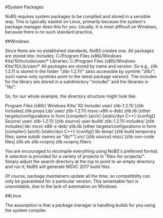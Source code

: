 #System Packages

NoBS requires system packages to be compiled and stored in a sensible way.  This is typically easiest on Linux, primarily because the system's package manager does this for you.  Usually.  It is most difficult on Windows, because there is no such standard practice.

##Windows

Since there are no established standards, NoBS creates one.  All packages are stored into:
	Includes: C:/Program Files (x86)/Windows Kits/10/Include/user/*
	Libraries: C:/Program Files (x86)/Windows Kits/10/Lib/user/*
All packages are stored by name and version.  So e.g., zlib 1.2.11 is stored in the folder "zlib-1.2.11/" (also accessible by symlink "zlib/"; such name-only symlinks point to the latest package version).  The includes for the library are stored in a subdirectory "include/" and the libraries in "lib/".

So, for our whole example, the directory structure might look like:

Program Files (x86)/
	Windows Kits/
		10/
			Include/
				user/
					zlib-1.2.11/
						[zlib includes]
					zlib.props
			Lib/
				user/
					zlib-1.2.11/
						msvc-x86-s-deb/
							zlib.lib
						[other targets/configurations in form [compiler]-[arch]-[static/dyn C++]-[config]]
			Source/
				user/
					zlib-1.2.11/
						[zlib source]
			user-build/
				zlib-1.2.11/
					includes/
						[zlib includes]
					lib/
						msvc-x86-s-deb/
							zlib.lib
						[other targets/configurations in form [compiler]-[arch]-[static/dyn C++]-[config]]
					lib-temp/
						[zlib build temporary files; same subdir names as "lib/*"]
					src/
						[zlib source]
					misc/
						[zlib non-code files]
					zlib.sln
					zlib.vcxproj
					zlib.vcxproj.filters

You are encouraged to recompile everything using NoBS's preferred format.  A selection is provided for a variety of projects in "files-for-projects/".  Simply adjust the search directory at the top to point to an empty directory and run it; NoBS will generate MSVC 2017 build files.

Of course, package maintainers update all the time, so compatibility can only be guaranteed for a particular version.  This lamentable fact is unavoidable, due to the lack of automation on Windows.

##Linux

The assumption is that a package manager is handling builds for you using the system compiler.  
